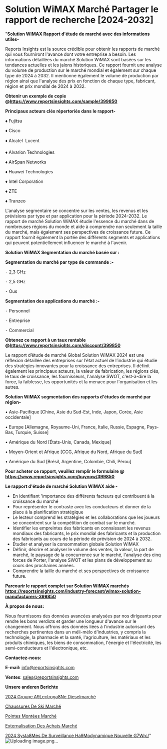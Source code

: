 # Solution WiMAX Marché Partager le rapport de recherche [2024-2032]

"<strong>Solution WiMAX Rapport d'étude de marché avec des informations utiles-</strong>

Reports Insights est la source crédible pour obtenir les rapports de marché qui vous fourniront l'avance dont votre entreprise a besoin. Les informations détaillées du marché Solution WiMAX sont basées sur les tendances actuelles et les jalons historiques. Ce rapport fournit une analyse du volume de production sur le marché mondial et également sur chaque type de 2024 à 2032. Il mentionne également le volume de production par région ainsi que l'analyse des prix en fonction de chaque type, fabricant, région et prix mondial de 2024 à 2032.

<strong><b>Obtenir un exemple de copie @</b></strong><a href=https://www.reportsinsights.com/sample/399850><strong><b>https://www.reportsinsights.com/sample/399850</b></strong></a>

<b>Principaux acteurs clés répertoriés dans le rapport-</b>

<b> </b>♦ Fujitsu

♦ Cisco

♦ Alcatel  Lucent

♦ Alvarion Technologies

♦ AirSpan Networks

♦ Huawei Technologies

♦ Intel Corporation

♦ ZTE

♦ Tranzeo

L'analyse segmentaire se concentre sur les ventes, les revenus et les prévisions par type et par application pour la période 2024-2032. Le rapport de marché Solution WiMAX étudie l'essence du marché dans de nombreuses régions du monde et aide à comprendre non seulement la taille du marché, mais également ses perspectives de croissance future. Ce rapport fournit également la portée des différents segments et applications qui peuvent potentiellement influencer le marché à l'avenir.

<strong>Solution WiMAX Segmentation du marché basée sur :</strong>

<strong>Segmentation du marché par type de commande :-</strong>

⁃ 2,3 GHz

⁃ 2,5 GHz

⁃ Ous

<strong>Segmentation des applications du marché :-</strong>

⁃ Personnel

⁃ Entreprise

⁃ Commercial

<strong><b>Obtenez ce rapport à un taux rentable @</b></strong><a href=https://www.reportsinsights.com/discount/399850><strong><b>https://www.reportsinsights.com/discount/399850</b></strong></a>

Le rapport d’étude de marché Global Solution WiMAX 2024 est une réflexion détaillée des entreprises sur l’état actuel de l’industrie qui étudie des stratégies innovantes pour la croissance des entreprises. Il définit également les principaux acteurs, la valeur de fabrication, les régions clés, le taux de croissance, les fournisseurs, l'analyse SWOT, c'est-à-dire la force, la faiblesse, les opportunités et la menace pour l'organisation et les autres.

<strong>Solution WiMAX segmentation des rapports d'études de marché par région-</strong>

• Asie-Pacifique [Chine, Asie du Sud-Est, Inde, Japon, Corée, Asie occidentale]

• Europe [Allemagne, Royaume-Uni, France, Italie, Russie, Espagne, Pays-Bas, Turquie, Suisse]

• Amérique du Nord [États-Unis, Canada, Mexique]

• Moyen-Orient et Afrique [CCG, Afrique du Nord, Afrique du Sud]

• Amérique du Sud [Brésil, Argentine, Colombie, Chili, Pérou]

<strong>Pour acheter ce rapport, veuillez remplir le formulaire @   <a href=https://www.reportsinsights.com/buynow/399850>https://www.reportsinsights.com/buynow/399850</a></strong>

<strong>Le rapport d'étude de marché Solution WiMAX aide -</strong>
<ul>
  <li>En identifiant 'importance des différents facteurs qui contribuent à la croissance du marché</li>
  <li>Pour représenter le contraste avec les conducteurs et donner de la place à la planification stratégique</li>
  <li>Le lecteur comprend les stratégies et les collaborations que les joueurs se concentrent sur la compétition de combat sur le marché.</li>
  <li>Identifier les empreintes des fabricants en connaissant les revenus mondiaux des fabricants, le prix mondial des fabricants et la production des fabricants au cours de la période de prévision de 2024 à 2032.</li>
  <li>Étudier et analyser la consommation globale Solution WiMAX</li>
  <li>Définir, décrire et analyser le volume des ventes, la valeur, la part de marché, le paysage de la concurrence sur le marché, l'analyse des cinq forces de Porter, l'analyse SWOT et les plans de développement au cours des prochaines années.</li>
  <li>Comprendre la taille du marché et ses perspectives de croissance future.</li>
</ul>

<strong>Parcourir le rapport complet sur Solution WiMAX marchés <a href=https://reportsinsights.com/industry-forecast/wimax-solution-manufacturers-399850>https://reportsinsights.com/industry-forecast/wimax-solution-manufacturers-399850</a></strong>

<strong>À propos de nous:</strong>

Nous fournissons des données avancées analysées par nos dirigeants pour rendre les bons verdicts et garder une longueur d'avance sur le changement. Nous offrons des données liées à l'industrie autorisant des recherches pertinentes dans un méli-mélo d'industries, y compris la technologie, la pharmacie et la santé, l'agriculture, les matériaux et les produits chimiques, les biens de consommation, l'énergie et l'électricité, les semi-conducteurs et l'électronique, etc.

<strong>Contactez-nous:</strong>

<strong>E-mail:</strong> <a href=mailto:info@reportsinsights.com>info@reportsinsights.com</a>

<strong>Ventes</strong>: <a href=mailto:sales@reportsinsights.com>sales@reportsinsights.com</a>

<strong>Unsere anderen Berichte</strong>

<a href=https://www.linkedin.com/pulse/2024-groupe-%C3%A9lectrog%C3%A8ne-dieselmarch%C3%A9-domaines-df9lc/>2024 Groupe A9Lectroga8Ne Dieselmarché</a>

<a href=https://www.linkedin.com/pulse/chaussures-de-ski-march%C3%A9-2024-taille-part-tendance-musdc/>Chaussures De Ski Marché</a>

<a href=https://www.linkedin.com/pulse/pointes-montées-marchétaille-globale-2024-demande-gniac/>Pointes Montées Marché</a>

<a href=https://www.linkedin.com/pulse/externalisation-des-achats-march%C3%A9informations-s973f/>Externalisation Des Achats Marché</a>

<a href=https://www.linkedin.com/pulse/2024-syst%C3%A8mes-de-surveillance-h%C3%A9modynamique-nouvelle-g7wrc/>2024 Systa8Mes De Surveillance Ha9Modynamique Nouvelle G7Wrc/</a>"
![Uploading image.png…]()
